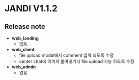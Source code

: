 # JANDI V1.1.2
## Release note
- **web_landing**
  - 없음
- **web_client**
  - file upload modal에서 comment 입력 되도록 수정
  - center chat에 이미지 붙여넣기시 file upload 가능 하도록 수정
- **web_admin**
  - 없음

